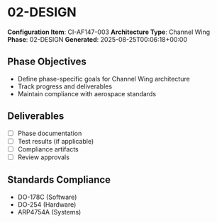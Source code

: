 # 02-DESIGN

**Configuration Item**: CI-AF147-003
**Architecture Type**: Channel Wing
**Phase**: 02-DESIGN
**Generated**: 2025-08-25T00:06:18+00:00

## Phase Objectives
- Define phase-specific goals for Channel Wing architecture
- Track progress and deliverables
- Maintain compliance with aerospace standards

## Deliverables
- [ ] Phase documentation
- [ ] Test results (if applicable)
- [ ] Compliance artifacts
- [ ] Review approvals

## Standards Compliance
- DO-178C (Software)
- DO-254 (Hardware)
- ARP4754A (Systems)
